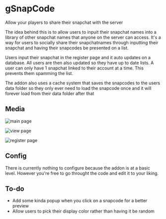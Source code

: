 # gSnapCode
Allow your players to share their snapchat with the server

The idea behind this is to allow users to inpuit their snapchat names into a library of other snapchat names that anyone on the server can access. It's a way for users to socially share their snapchatnames through inputting their snapchat and having their snapcodes be presented on a list.

Users input their snapchat in the register page and it auto updates on a database. All users are then also updated so they have up to date lists. A user can only have 1 snapchat linked to their account at a time. This prevents them spamming the list.

The addon also uses a cache system that saves the snapcodes to the users data folder so they only ever need to load the snapcode once and it will forever load from their data folder after that

## Media
![main page](https://i.imgur.com/0hHTN7h.jpg)

![view page](https://i.imgur.com/tSFeumE.jpg)

![register page](https://i.imgur.com/JXCJO5y.jpg)

## Config
There is currently nothing to configure because the addon is at a basic level. However you're free to go throught the code and edit it to your liking.

## To-do
- Add some kinda popup when you click on a snapcode for a better preview
- Allow users to pick their display color rather than having it be random
